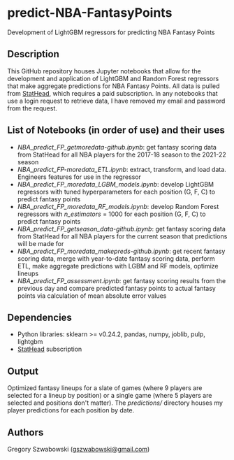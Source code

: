 # predict-NBA-FantasyPoints
Development of LightGBM regressors for predicting NBA Fantasy Points

## Description

This GitHub repository houses Jupyter notebooks that allow for the development and application of LightGBM and Random Forest regressors that make aggregate predictions for NBA Fantasy Points. All data is pulled from [StatHead](https://stathead.com/), which requires a paid subscription. In any notebooks that use a login request to retrieve data, I have removed my email and password from the request.

## List of Notebooks (in order of use) and their uses
* *NBA_predict_FP_getmoredata-github.ipynb*: get fantasy scoring data from StatHead for all NBA players for the 2017-18 season to the 2021-22 season
* *NBA_predict_FP-moredata_ETL.ipynb*: extract, transform, and load data. Engineers features for use in the regressor
* *NBA_predict_FP_moredata_LGBM_models.ipynb*: develop LightGBM regressors with tuned hyperparameters for each position (G, F, C) to predict fantasy points
* *NBA_predict_FP_moredata_RF_models.ipynb*: develop Random Forest regressors with *n_estimators* = 1000 for each position (G, F, C) to predict fantasy points
* *NBA_predict_FP_getseason_data-github.ipynb*: get fantasy scoring data from StatHead for all NBA players for the current season that predictions will be made for
* *NBA_predict_FP_moredata_makepreds-github.ipynb*: get recent fantasy scoring data, merge with year-to-date fantasy scoring data, perform ETL, make aggregate predictions with LGBM and RF models, optimize lineups
* *NBA_predict_FP_assessment.ipynb*: get fantasy scoring results from the previous day and compare predicted fantasy points to actual fantasy points via calculation of mean absolute error values


## Dependencies

* Python libraries: sklearn >= v0.24.2, pandas, numpy, joblib, pulp, lightgbm
* [StatHead](https://stathead.com/) subscription

## Output

Optimized fantasy lineups for a slate of games (where 9 players are selected for a lineup by position) or a single game (where 5 players are selected and positions don't matter). The *predictions/* directory houses my player predictions for each position by date.

## Authors

Gregory Szwabowski (gszwabowski@gmail.com)
